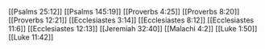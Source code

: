 [[Psalms 25:12]]
[[Psalms 145:19]]
[[Proverbs 4:25]]
[[Proverbs 8:20]]
[[Proverbs 12:21]]
[[Ecclesiastes 3:14]]
[[Ecclesiastes 8:12]]
[[Ecclesiastes 11:6]]
[[Ecclesiastes 12:13]]
[[Jeremiah 32:40]]
[[Malachi 4:2]]
[[Luke 1:50]]
[[Luke 11:42]]
